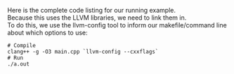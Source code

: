 Here is the complete code listing for our running example.  
Because this uses the LLVM libraries, we need to link them in.  
To do this, we use the llvm-config tool to inform our makefile/command line about which options to use:

```
# Compile
clang++ -g -O3 main.cpp `llvm-config --cxxflags`
# Run
./a.out
```
